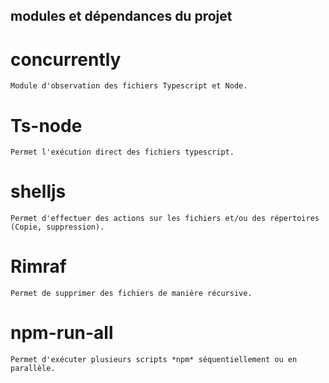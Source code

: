 ## modules et dépendances du projet 

# concurrently 
    Module d'observation des fichiers Typescript et Node. 

# Ts-node
    Permet l'exécution direct des fichiers typescript.

# shelljs
    Permet d'effectuer des actions sur les fichiers et/ou des répertoires (Copie, suppression).

# Rimraf
    Permet de supprimer des fichiers de manière récursive.

# npm-run-all
    Permet d'exécuter plusieurs scripts *npm* séquentiellement ou en parallèle.